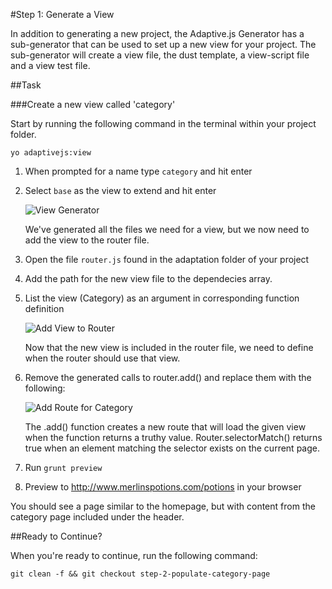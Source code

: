 #Step 1: Generate a View

In addition to generating a new project, the Adaptive.js Generator has a sub-generator that can be used to set up a new view for your project. The sub-generator will create a view file, the dust template, a view-script file and a view test file.


##Task

###Create a new view called 'category'

Start by running the following command in the terminal within your project folder.

```
yo adaptivejs:view
```

1. When prompted for a name type `category` and hit enter
2. Select `base` as the view to extend and hit enter

    ![View Generator](https://s3.amazonaws.com/uploads.hipchat.com/15359/64553/VXQhsUYEz8Jjnqj/Screen%20Shot%202015-01-15%20at%205.05.49%20PM.png)

    We've generated all the files we need for a view, but we now need to add the view to the router file.

3. Open the file `router.js` found in the adaptation folder of your project
4. Add the path for the new view file to the dependecies array.
5. List the view (Category) as an argument in corresponding function definition

    ![Add View to Router](https://s3.amazonaws.com/uploads.hipchat.com/15359/64553/2ISxRvJ4zAQItfs/Screen%20Shot%202015-01-16%20at%2010.16.10%20AM.png)

    Now that the new view is included in the router file, we need to define when the router should use that view.

6. Remove the generated calls to router.add() and replace them with the following:

    ![Add Route for Category](https://s3.amazonaws.com/uploads.hipchat.com/15359/64553/IPlrxZHNWkmHwBI/Screen%20Shot%202015-01-16%20at%2010.19.19%20AM.png)

    The .add() function creates a new route that will load the given view when the function returns a truthy value. Router.selectorMatch() returns true when an element matching the selector exists on the current page.

8. Run `grunt preview`
9. Preview to http://www.merlinspotions.com/potions in your browser

You should see a page similar to the homepage, but with content from the category page included under the header.

##Ready to Continue?

When you're ready to continue, run the following command:

```
git clean -f && git checkout step-2-populate-category-page
```
